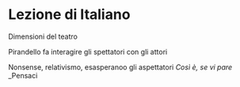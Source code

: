 # Lezione di Italiano

Dimensioni del teatro

Pirandello fa interagire gli spettatori con gli attori

Nonsense, relativismo, esasperanoo gli aspettatori
_Così è, se vi pare_
_Pensaci
<!--stackedit_data:
eyJoaXN0b3J5IjpbNTIxNjQ0NTQxXX0=
-->